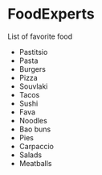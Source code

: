 # FoodExperts
List of favorite food
* Pastitsio
* Pasta
* Burgers
* Pizza
* Souvlaki
* Tacos
* Sushi
* Fava
* Noodles
* Bao buns
* Pies
* Carpaccio
* Salads
* Meatballs
